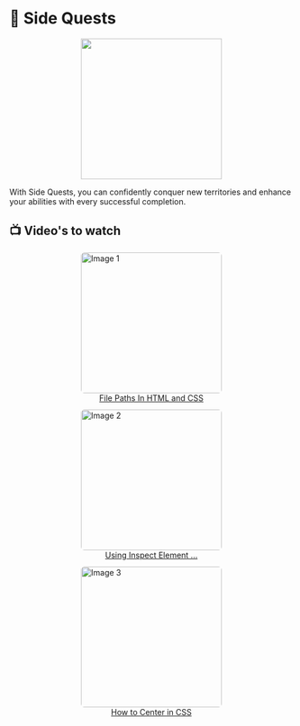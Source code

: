 # 🎁 **Side Quests**

<p align="center">
    <img src="https://media4.giphy.com/media/cnuGvE0TF1vKFm4dV2/giphy.gif?cid=ecf05e47oq4ccblz5yi61rrj7euhnnj25mj49i8gcxdrqeni&ep=v1_gifs_search&rid=giphy.gif&ct=g" width="250px"/>
</p>

With Side Quests, you can confidently conquer new territories and enhance your abilities with every successful completion.

## 📺 Video's to watch

<div style="display: flex; flex-wrap: wrap; justify-content: center; gap:12px">
  <a href="https://youtu.be/EJ0xvY5wT5Q">
    <div style="display: flex; flex-direction: column; align-items: center">
        <img src="https://img.youtube.com/vi/EJ0xvY5wT5Q/hqdefault.jpg" alt="Image 1" width="250px" style="border-radius:6px">
        <span> File Paths In HTML and CSS </span>
    </div>
  </a>

  <a href="https://youtu.be/oRKlKhFt2Rg">
    <div style="display: flex; flex-direction: column; align-items: center">
      <img src="https://img.youtube.com/vi/oRKlKhFt2Rg/hqdefault.jpg" alt="Image 2" width="250px" style="border-radius:6px">
      <span> Using Inspect Element ... </span>
    </div>
  </a>

  <a href="https://youtu.be/QdITQ4upjME">
    <div style="display: flex; flex-direction: column; align-items: center">
        <img src="https://img.youtube.com/vi/QdITQ4upjME/hqdefault.jpg" alt="Image 3" width="250px" style="border-radius:6px">
        <span> How to Center in CSS </span>
    </div>
  </a>
</div>
